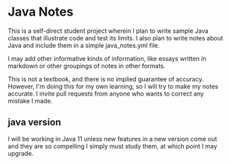 # Java Notes

This is a self-direct student project wherein I plan to 
write sample Java classes that illustrate code and test its limits.
I also plan to write notes about Java and include them in a simple 
java_notes.yml file.

I may add other informative kinds of information, like essays written
in markdown or other groupings of notes in other formats.

This is not a textbook, and there is no implied guarantee of accuracy.
However, I'm doing this for my own learning, so I will try to make
my notes accurate. I invite pull requests from anyone who wants
to correct any mistake I made.

## java version

I will be working in Java 11 unless new features in a new version 
come out and they are so compelling I simply must study them, at which
point I may upgrade.